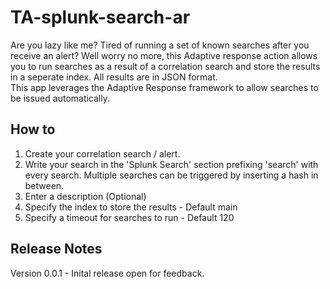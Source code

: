 # TA-splunk-search-ar
Are you lazy like me? Tired of running a set of known searches after you receive an alert? Well worry no more, this Adaptive response action allows you to run searches as a result of a correlation search and store the results in a seperate index.  All results are in JSON format.  
This app leverages the Adaptive Response framework to allow searches to be issued automatically.

## How to
1. Create your correlation search / alert.  
2. Write your search in the 'Splunk Search' section prefixing 'search' with every search.  Multiple searches can be triggered by inserting a hash in between.
3. Enter a description (Optional) 
4. Specify the index to store the results - Default main
5. Specify a timeout for searches to run - Default 120


## Release Notes
Version 0.0.1 - Inital release open for feedback.